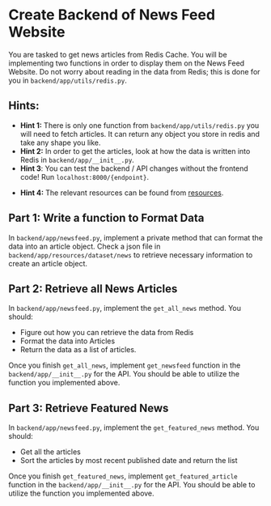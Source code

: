 # Create Backend of News Feed Website

You are tasked to get news articles from Redis Cache. You will be implementing two functions in order to display them on the News Feed Website. Do not worry about reading in the data from Redis; this is done for you in `backend/app/utils/redis.py`.

## Hints:
* **Hint 1:** There is only one function from `backend/app/utils/redis.py` you will need to fetch articles. It can return any object you store in redis and take any shape you like.
* **Hint 2:** In order to get the articles, look at how the data is written into Redis in `backend/app/__init__.py`.
* **Hint 3**: You can test the backend / API changes without the frontend code! Run `localhost:8000/{endpoint}`.
- **Hint 4:** The relevant resources can be found from [resources](./resources/overview.md).

## Part 1: Write a function to Format Data
In `backend/app/newsfeed.py`, implement a private method that can format the data into an article object. Check a json file in `backend/app/resources/dataset/news` to retrieve necessary information to create an article object.

## Part 2: Retrieve all News Articles
In `backend/app/newsfeed.py`, implement the `get_all_news` method. You should:

* Figure out how you can retrieve the data from Redis
* Format the data into Articles
* Return the data as a list of articles.

Once you finish `get_all_news`, implement `get_newsfeed` function in the `backend/app/__init__.py` for the API. You should be able to utilize the function you implemented above.

## Part 3: Retrieve Featured News
In `backend/app/newsfeed.py`, implement the `get_featured_news` method. You should:

* Get all the articles
* Sort the articles by most recent published date and return the list

Once you finish `get_featured_news`, implement `get_featured_article` function in the `backend/app/__init__.py` for the API. You should be able to utilize the function you implemented above.


